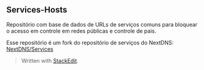 ## Services-Hosts

Repositório com base de dados de URLs de serviços comuns para bloquear o acesso em controle em redes públicas e controle de pais. 

Esse repositório é um fork do repositório de serviços do NextDNS: [NextDNS/Services](https://github.com/nextdns/services) 


> Written with [StackEdit](https://stackedit.io/).
